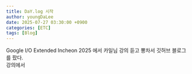 ```yaml
---
title: DaY.log 시작
author: youngDaLee
date: 2025-07-27 03:30:00 +0900
categories: [ETC]
tags: [Blog]
---
```


Google I/O Extended Incheon 2025 에서 카일님 강의 듣고 뽕차서 깃허브 블로그를 팠다.   
강의에서 